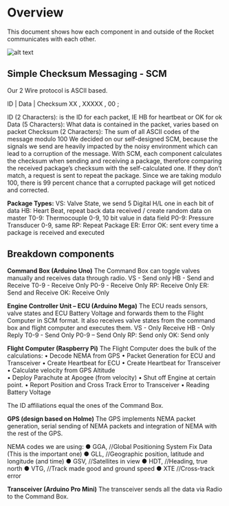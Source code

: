 # Overview
This document shows how each component in and outside of the Rocket communicates with each other. 

![alt text](https://github.com/Waldibaldi123/Rocket-Communication-Protocols/documentation/diagram.png)

## Simple Checksum Messaging - SCM
Our 2 Wire protocol is ASCII based.

ID   |      Data     |  Checksum
XX  ,   XXXXX   ,       00	;

ID 			(2 Characters): is the ID for each packet, IE HB for heartbeat or OK for ok
Data 		(5 Characters): What data is contained in the packet, varies based on packet
Checksum 	(2 Characters): The sum of all ASCII codes of the message modulo 100
We decided on our self-designed SCM, because the signals we send are heavily impacted by the noisy environment which can lead to a corruption of the message. With SCM, each component calculates the checksum when sending and receiving a package, therefore comparing the received package’s checksum with the self-calculated one. If they don’t match, a request is sent to repeat the package. Since we are taking modulo 100, there is 99 percent chance that a corrupted package will get noticed and corrected.

**Package Types:**
VS: Valve State, we send 5 Digital H/L one in each bit of data 
HB: Heart Beat, repeat back data received / create random data on master
T0-9: Thermocouple 0-9, 10 bit value in data field
P0-9:  Pressure Transducer 0-9, same 
RP: Repeat Package
ER: Error
OK: sent every time a package is received and executed 

## Breakdown components
**Command Box (Arduino Uno)**
The Command Box can toggle valves manually and receives data through radio.
VS - Send only
HB - Send and Receive
T0-9 - Receive Only
P0-9 - Receive Only
RP: Receive Only
ER: Send and Receive
OK: Receive Only

**Engine Controller Unit – ECU (Arduino Mega)**
The ECU reads sensors, valve states and ECU Battery Voltage and forwards them to the Flight Computer in SCM format. It also receives valve states from the command box and flight computer and executes them.
VS - Only Receive
HB - Only Reply
T0-9 - Send Only
P0-9 – Send Only
RP: Send only
OK: Send only

**Flight Computer (Raspberry Pi)**
The Flight Computer does the bulk of the calculations: 
•	Decode NEMA from GPS
•	Packet Generation for ECU and Transceiver
•	Create Heartbeat for ECU
•	Create Heartbeat for Transceiver
•	Calculate velocity from GPS Altitude  
•	Deploy Parachute at Apogee (from velocity)
•	Shut off Engine at certain point.
•	Report Position and Cross Track Error to Transceiver
•	Reading Battery Voltage

The ID affiliations equal the ones of the Command Box.

**GPS (design based on Holme)**
The GPS implements NEMA packet generation, serial sending of NEMA packets and integration of NEMA with the rest of the GPS.

NEMA codes we are using:
●	GGA,    //Global Positioning System Fix Data (This is the important one)
●	GLL,    //Geographic position, latitude and longitude (and time)
●	GSV,    //Satellites in view
●	HDT,    //Heading, true north
●	VTG,    //Track made good and ground speed
●	XTE     //Cross-track error

**Transceiver (Arduino Pro Mini)**
The transceiver sends all the data via Radio to the Command Box.


